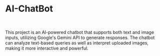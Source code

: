 # AI-ChatBot
<br>
<p>
  This project is an AI-powered chatbot that supports both text and image inputs, utilizing Google's Gemini API to generate responses. The chatbot can analyze text-based queries as well as interpret uploaded images, making it more interactive and powerful.
</p>
